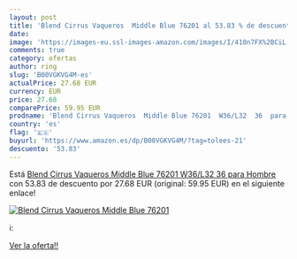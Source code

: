 ```yaml
---
layout: post
title: 'Blend Cirrus Vaqueros  Middle Blue 76201 al 53.83 % de descuento'
date: 
image: 'https://images-eu.ssl-images-amazon.com/images/I/410n7FX%2BCiL._SL200_.jpg'
comments: true
category: ofertas
author: ring
slug: 'B00VGKVG4M-es'
actualPrice: 27.68 EUR
currency: EUR
price: 27.68
comparePrice: 59.95 EUR
prodname: 'Blend Cirrus Vaqueros  Middle Blue 76201  W36/L32  36  para Hombre'
country: 'es'
flag: '🇪🇸'
buyurl: 'https://www.amazon.es/dp/B00VGKVG4M/?tag=tolees-21'
descuento: '53.83'
---
```


Está [Blend Cirrus Vaqueros  Middle Blue 76201  W36/L32  36  para Hombre](https://www.amazon.es/dp/B00VGKVG4M/?tag=tolees-21) con 53.83 de descuento por 27.68 EUR (original: 59.95 EUR) en el siguiente enlace!

[![Blend Cirrus Vaqueros  Middle Blue 76201](https://images-eu.ssl-images-amazon.com/images/I/410n7FX%2BCiL._SL200_.jpg)](https://www.amazon.es/dp/B00VGKVG4M/?tag=tolees-21)

ℹ️:


[Ver la oferta!!](https://www.amazon.es/dp/B00VGKVG4M/?tag=tolees-21)
